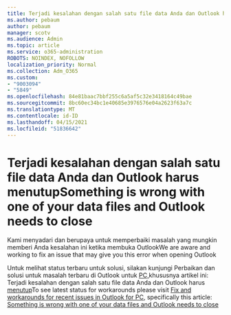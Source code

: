 ```yaml
---
title: Terjadi kesalahan dengan salah satu file data Anda dan Outlook harus menutup
ms.author: pebaum
author: pebaum
manager: scotv
ms.audience: Admin
ms.topic: article
ms.service: o365-administration
ROBOTS: NOINDEX, NOFOLLOW
localization_priority: Normal
ms.collection: Adm_O365
ms.custom:
- "9003094"
- "5849"
ms.openlocfilehash: 84e81baac7bbf255c6a5af5c32e3418164c49bae
ms.sourcegitcommit: 8bc60ec34bc1e40685e3976576e04a2623f63a7c
ms.translationtype: MT
ms.contentlocale: id-ID
ms.lasthandoff: 04/15/2021
ms.locfileid: "51836642"
---
```

# <a name="something-is-wrong-with-one-of-your-data-files-and-outlook-needs-to-close"></a><span data-ttu-id="02619-102">Terjadi kesalahan dengan salah satu file data Anda dan Outlook harus menutup</span><span class="sxs-lookup"><span data-stu-id="02619-102">Something is wrong with one of your data files and Outlook needs to close</span></span>

<span data-ttu-id="02619-103">Kami menyadari dan berupaya untuk memperbaiki masalah yang mungkin memberi Anda kesalahan ini ketika membuka Outlook</span><span class="sxs-lookup"><span data-stu-id="02619-103">We are aware and working to fix an issue that may give you this error when opening Outlook</span></span>

<span data-ttu-id="02619-104">Untuk melihat status terbaru untuk solusi, silakan kunjungi Perbaikan dan solusi untuk masalah terbaru di Outlook untuk  [PC,](https://support.microsoft.com/office/ecf61305-f84f-4e13-bb73-95a214ac1230)khususnya artikel ini: Terjadi kesalahan dengan salah satu file data Anda dan Outlook harus [menutup](https://support.microsoft.com/office/a3b59934-2446-4f2a-bd25-58f88188b9b2)</span><span class="sxs-lookup"><span data-stu-id="02619-104">To see latest status for workarounds please visit  [Fix and workarounds for recent issues in Outlook for PC](https://support.microsoft.com/office/ecf61305-f84f-4e13-bb73-95a214ac1230), specifically this article: [Something is wrong with one of your data files and Outlook needs to close](https://support.microsoft.com/office/a3b59934-2446-4f2a-bd25-58f88188b9b2)</span></span>
